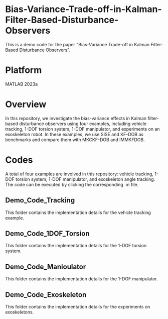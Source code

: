 # Bias-Variance-Trade-off-in-Kalman-Filter-Based-Disturbance-Observers
This is a demo code for the paper "Bias-Variance Trade-off in Kalman Filter-Based Disturbance Observers".

# Platform
MATLAB 2023a

# Overview
In this repository, we investigate the bias-variance effects in Kalman filter-based disturbance observers using four examples, including vehicle tracking, 1-DOF torsion system, 1-DOF manipulator, and experiments on an exoskeleton robot. In these examples, we use SISE and KF-DOB as benchmarks and compare them with MKCKF-DOB and IMMKFDOB. 

# Codes 
A total of four examples are involved in this repository: vehicle tracking, 1-DOF torsion system, 1-DOF manipulator, and exoskeleton angle tracking. 
The code can be executed by clicking the corresponding .m file. 

## Demo_Code_Tracking
This folder contains the implementation details for the vehicle tracking example. 

## Demo_Code_1DOF_Torsion
This folder contains the implementation details for the 1-DOF torsion system. 

## Demo_Code_Manioulator
This folder contains the implementation details for the 1-DOF manipulator. 

## Demo_Code_Exoskeleton
This folder contains the implementation details for the experiments on exoskeletons. 

